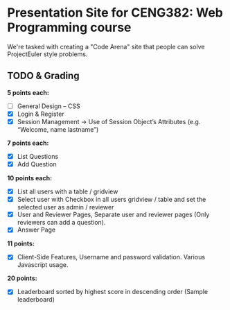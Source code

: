 # Presentation Site for CENG382: Web Programming course

We're tasked with creating a "Code Arena" site that people can solve ProjectEuler style problems.

## TODO & Grading

**5 points each:**
* [ ] General Design – CSS
* [x] Login & Register
* [x] Session Management -> Use of Session Object’s Attributes (e.g. “Welcome, name lastname”)

**7 points each:**
* [x] List Questions
* [x] Add Question

**10 points each:**
* [x] List all users with a table / gridview
* [x] Select user with Checkbox in all users gridview / table and set the selected user as admin / reviewer
* [x] User and Reviewer Pages, Separate user and reviewer pages (Only reviewers can add a question).
* [x] Answer Page

**11 points:** 
* [x] Client-Side Features, Username and password validation. Various Javascript usage.

**20 points:** 
* [x] Leaderboard sorted by highest score in descending order (Sample leaderboard)